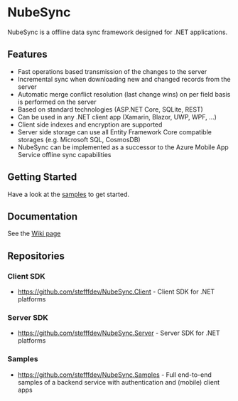 # NubeSync
NubeSync is a offline data sync framework designed for .NET applications.

## Features
* Fast operations based transmission of the changes to the server
* Incremental sync when downloading new and changed records from the server
* Automatic merge conflict resolution (last change wins) on per field basis is performed on the server
* Based on standard technologies (ASP.NET Core, SQLite, REST)
* Can be used in any .NET client app (Xamarin, Blazor, UWP, WPF, ...)
* Client side indexes and encryption are supported 
* Server side storage can use all Entity Framework Core compatible storages (e.g. Microsoft SQL, CosmosDB)
* NubeSync can be implemented as a successor to the Azure Mobile App Service offline sync capabilities

## Getting Started
Have a look at the [samples](https://github.com/stefffdev/NubeSync.Samples) to get started.

## Documentation
See the [Wiki page](https://github.com/stefffdev/NubeSync/wiki)

## Repositories
### Client SDK
* https://github.com/stefffdev/NubeSync.Client - Client SDK for .NET platforms

### Server SDK
* https://github.com/stefffdev/NubeSync.Server - Server SDK for .NET platforms

### Samples
* https://github.com/stefffdev/NubeSync.Samples - Full end-to-end samples of a backend service with authentication and (mobile) client apps
